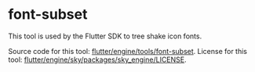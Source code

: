 # font-subset

This tool is used by the Flutter SDK to tree shake icon fonts.

Source code for this tool: [flutter/engine/tools/font-subset](https://github.com/flutter/engine/tree/b20183e04096094bcc37d9cde2a4b96f5cc684cf/tools/font-subset).
License for this tool: [flutter/engine/sky/packages/sky_engine/LICENSE](https://github.com/flutter/engine/tree/b20183e04096094bcc37d9cde2a4b96f5cc684cf/sky/packages/sky_engine/LICENSE).
